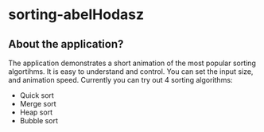 # sorting-abelHodasz

## About the application?

The application demonstrates a short animation of the most popular sorting algortihms. It is easy to understand and control. You can set the input size, and animation speed.
Currently you can try out 4 sorting algorithms:

-   Quick sort
-   Merge sort
-   Heap sort
-   Bubble sort
